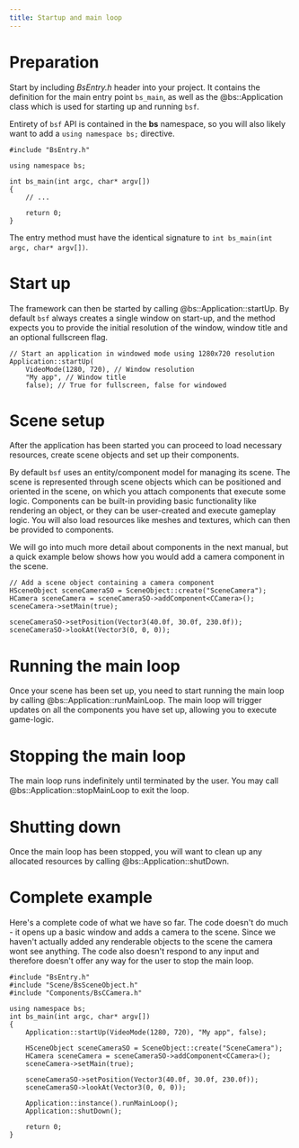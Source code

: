 ```yaml
---
title: Startup and main loop
---
```


# Preparation

Start by including *BsEntry.h* header into your project. It contains the definition for the main entry point `bs_main`, as well as the @bs::Application class which is used for starting up and running `bsf`.

Entirety of `bsf` API is contained in the **bs** namespace, so you will also likely want to add a `using namespace bs;` directive.

~~~~~~~~~~~~~{.cpp}
#include "BsEntry.h"

using namespace bs;

int bs_main(int argc, char* argv[])
{
	// ...

	return 0;
}
~~~~~~~~~~~~~

The entry method must have the identical signature to `int bs_main(int argc, char* argv[])`.

# Start up

The framework can then be started by calling @bs::Application::startUp. By default `bsf` always creates a single window on start-up, and the method expects you to provide the initial resolution of the window, window title and an optional fullscreen flag.

~~~~~~~~~~~~~{.cpp}
// Start an application in windowed mode using 1280x720 resolution
Application::startUp(
	VideoMode(1280, 720), // Window resolution
	"My app", // Window title
	false); // True for fullscreen, false for windowed
~~~~~~~~~~~~~

# Scene setup

After the application has been started you can proceed to load necessary resources, create scene objects and set up their components.

By default `bsf` uses an entity/component model for managing its scene. The scene is represented through scene objects which can be positioned and oriented in the scene, on which you attach components that execute some logic. Components can be built-in providing basic functionality like rendering an object, or they can be user-created and execute gameplay logic. You will also load resources like meshes and textures, which can then be provided to components.

We will go into much more detail about components in the next manual, but a quick example below shows how you would add a camera component in the scene.

~~~~~~~~~~~~~{.cpp}
// Add a scene object containing a camera component
HSceneObject sceneCameraSO = SceneObject::create("SceneCamera");
HCamera sceneCamera = sceneCameraSO->addComponent<CCamera>();
sceneCamera->setMain(true);

sceneCameraSO->setPosition(Vector3(40.0f, 30.0f, 230.0f));
sceneCameraSO->lookAt(Vector3(0, 0, 0));
~~~~~~~~~~~~~

# Running the main loop

Once your scene has been set up, you need to start running the main loop by calling @bs::Application::runMainLoop. The main loop will trigger updates on all the components you have set up, allowing you to execute game-logic.

# Stopping the main loop

The main loop runs indefinitely until terminated by the user. You may call @bs::Application::stopMainLoop to exit the loop.

# Shutting down

Once the main loop has been stopped, you will want to clean up any allocated resources by calling @bs::Application::shutDown.

# Complete example

Here's a complete code of what we have so far. The code doesn't do much - it opens up a basic window and adds a camera to the scene. Since we haven't actually added any renderable objects to the scene the camera wont see anything. The code also doesn't respond to any input and therefore doesn't offer any way for the user to stop the main loop.

~~~~~~~~~~~~~{.cpp}
#include "BsEntry.h"
#include "Scene/BsSceneObject.h"
#include "Components/BsCCamera.h"

using namespace bs;
int bs_main(int argc, char* argv[])
{
	Application::startUp(VideoMode(1280, 720), "My app", false);
	
	HSceneObject sceneCameraSO = SceneObject::create("SceneCamera");
	HCamera sceneCamera = sceneCameraSO->addComponent<CCamera>();
	sceneCamera->setMain(true);

	sceneCameraSO->setPosition(Vector3(40.0f, 30.0f, 230.0f));
	sceneCameraSO->lookAt(Vector3(0, 0, 0));
	
	Application::instance().runMainLoop();
	Application::shutDown();
	
	return 0;
}
~~~~~~~~~~~~~
